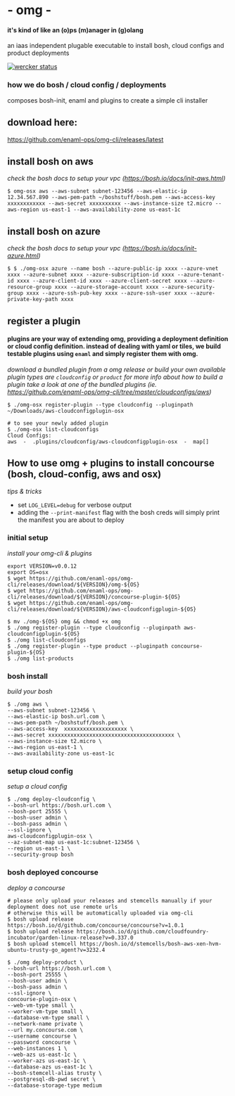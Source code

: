 # - omg -   
#### it's kind of like an (o)ps (m)anager in (g)olang
an iaas independent plugable executable to install bosh, cloud configs and product deployments

[![wercker status](https://app.wercker.com/status/3ebf8db4be00a8cc9fb51fc669ed6026/s/master "wercker status")](https://app.wercker.com/project/bykey/3ebf8db4be00a8cc9fb51fc669ed6026)

### how we do bosh / cloud config / deployments
composes bosh-init, enaml and plugins to create a simple cli installer

## download here: 
https://github.com/enaml-ops/omg-cli/releases/latest

## install bosh on aws
*check the bosh docs to setup your vpc (https://bosh.io/docs/init-aws.html)*
```
$ omg-osx aws --aws-subnet subnet-123456 --aws-elastic-ip 12.34.567.890 --aws-pem-path ~/boshstuff/bosh.pem --aws-access-key  xxxxxxxxxxxx --aws-secret xxxxxxxxxx --aws-instance-size t2.micro --aws-region us-east-1 --aws-availability-zone us-east-1c
```

## install bosh on azure
*check the bosh docs to setup your vpc (https://bosh.io/docs/init-azure.html)*
```
$ $ ./omg-osx azure --name bosh --azure-public-ip xxxx --azure-vnet xxxx --azure-subnet xxxx --azure-subscription-id xxxx --azure-tenant-id xxxx --azure-client-id xxxx --azure-client-secret xxxx --azure-resource-group xxxx --azure-storage-account xxxx --azure-security-group xxxx --azure-ssh-pub-key xxxx --azure-ssh-user xxxx --azure-private-key-path xxxx
```

## register a plugin
#### plugins are your way of extending omg, providing a deployment definition or cloud config definition. instead of dealing with yaml or tiles, we build testable plugins using `enaml` and simply register them with omg.
*download a bundled plugin from a omg release or build your own*
*available plugin types are `cloudconfig` or `product` for more info about how to build a plugin take a look at one of the bundled plugins (ie. https://github.com/enaml-ops/omg-cli/tree/master/cloudconfigs/aws)*
```
$ ./omg-osx register-plugin --type cloudconfig --pluginpath ~/Downloads/aws-cloudconfigplugin-osx

# to see your newly added plugin
$ ./omg-osx list-cloudconfigs
Cloud Configs:
aws  -  .plugins/cloudconfig/aws-cloudconfigplugin-osx  -  map[]
```

## How to use omg + plugins to install concourse (bosh, cloud-config, aws and osx)

*tips & tricks*
- set `LOG_LEVEL=debug` for verbose output
- adding the `--print-manifest` flag with the bosh creds will simply print the manifest you are about to deploy

### initial setup
*install your omg-cli & plugins*
```
export VERSION=v0.0.12
export OS=osx
$ wget https://github.com/enaml-ops/omg-cli/releases/download/${VERSION}/omg-${OS}
$ wget https://github.com/enaml-ops/omg-cli/releases/download/${VERSION}/concourse-plugin-${OS}
$ wget https://github.com/enaml-ops/omg-cli/releases/download/${VERSION}/aws-cloudconfigplugin-${OS}

$ mv ./omg-${OS} omg && chmod +x omg
$ ./omg register-plugin --type cloudconfig --pluginpath aws-cloudconfigplugin-${OS}
$ ./omg list-cloudconfigs
$ ./omg register-plugin --type product --pluginpath concourse-plugin-${OS}
$ ./omg list-products
```

### bosh install
*build your bosh*
```
$ ./omg aws \
--aws-subnet subnet-123456 \
--aws-elastic-ip bosh.url.com \
--aws-pem-path ~/boshstuff/bosh.pem \
--aws-access-key  xxxxxxxxxxxxxxxxxxxx \
--aws-secret xxxxxxxxxxxxxxxxxxxxxxxxxxxxxxxxxxxxxxxx \
--aws-instance-size t2.micro \
--aws-region us-east-1 \
--aws-availability-zone us-east-1c
```

### setup cloud config
*setup a cloud config*
```
$ ./omg deploy-cloudconfig \
--bosh-url https://bosh.url.com \
--bosh-port 25555 \
--bosh-user admin \
--bosh-pass admin \
--ssl-ignore \
aws-cloudconfigplugin-osx \
--az-subnet-map us-east-1c:subnet-123456 \
--region us-east-1 \
--security-group bosh
```

### bosh deployed concourse
*deploy a concourse*
```
# please only upload your releases and stemcells manually if your deployment does not use remote urls
# otherwise this will be automatically uploaded via omg-cli
$ bosh upload release https://bosh.io/d/github.com/concourse/concourse?v=1.0.1
$ bosh upload release https://bosh.io/d/github.com/cloudfoundry-incubator/garden-linux-release?v=0.337.0
$ bosh upload stemcell https://bosh.io/d/stemcells/bosh-aws-xen-hvm-ubuntu-trusty-go_agent?v=3232.4 

$ ./omg deploy-product \
--bosh-url https://bosh.url.com \
--bosh-port 25555 \
--bosh-user admin \
--bosh-pass admin \
--ssl-ignore \
concourse-plugin-osx \
--web-vm-type small \
--worker-vm-type small \
--database-vm-type small \
--network-name private \
--url my.concourse.com \
--username concourse \
--password concourse \
--web-instances 1 \
--web-azs us-east-1c \
--worker-azs us-east-1c \
--database-azs us-east-1c \
--bosh-stemcell-alias trusty \
--postgresql-db-pwd secret \
--database-storage-type medium
```

